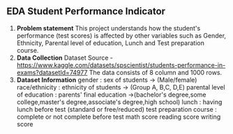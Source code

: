 ## EDA Student Performance Indicator
1) **Problem statement**
This project understands how the student's performance (test scores) is affected by other variables such as Gender, Ethnicity, Parental level of education, Lunch and Test preparation course.
2) **Data Collection**
Dataset Source - https://www.kaggle.com/datasets/spscientist/students-performance-in-exams?datasetId=74977
The data consists of 8 column and 1000 rows.
3) **Dataset Information**
gender : sex of students -> (Male/female)
race/ethnicity : ethnicity of students -> (Group A, B,C, D,E)
parental level of education : parents' final education ->(bachelor's degree,some college,master's degree,associate's degree,high school)
lunch : having lunch before test (standard or free/reduced)
test preparation course : complete or not complete before test
math score
reading score
writing score
